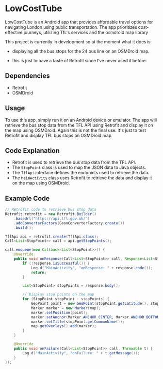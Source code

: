# LowCostTube
LowCostTube is an Android app that provides affordable travel options for navigating London using public transportation. The app prioritizes cost-effective journeys, utilizing TfL's services and the osmdroid map library

This project is currently in development so at the moment what it does is:
* displaying all the bus stops for the 24 bus line on an OSMDroid map.
 - this is just to have a taste of Retrofit since I've never used it before

## Dependencies

- Retrofit
- OSMDroid

## Usage

To use this app, simply run it on an Android device or emulator. The app will retrieve the bus stop data from the TFL API using Retrofit and display it on the map using OSMDroid. Again this is not the final use. It's just to test Retrofit and display TFL bus stops on OSMDroid map.

## Code Explanation

- Retrofit is used to retrieve the bus stop data from the TFL API.
- The `StopPoint` class is used to map the JSON data to Java objects.
- The `TflApi` interface defines the endpoints used to retrieve the data.
- The `MainActivity` class uses Retrofit to retrieve the data and display it on the map using OSMDroid.

## Example Code

```java
// Retrofit code to retrieve bus stop data
Retrofit retrofit = new Retrofit.Builder()
    .baseUrl("https://api.tfl.gov.uk/")
    .addConverterFactory(GsonConverterFactory.create())
    .build();

TflApi api = retrofit.create(TflApi.class);
Call<List<StopPoint>> call = api.getStopPoints();

call.enqueue(new Callback<List<StopPoint>>() {
    @Override
    public void onResponse(Call<List<StopPoint>> call, Response<List<StopPoint>> response) {
        if (!response.isSuccessful()) {
            Log.d("MainActivity", "onResponse: " + response.code());
            return;
        }

        List<StopPoint> stopPoints = response.body();

        // Display stop points on the map
        for (StopPoint stopPoint : stopPoints) {
            GeoPoint point = new GeoPoint(stopPoint.getLatitude(), stopPoint.getLongitude());
            Marker marker = new Marker(map);
            marker.setPosition(point);
            marker.setAnchor(Marker.ANCHOR_CENTER, Marker.ANCHOR_BOTTOM);
            marker.setTitle(stopPoint.getCommonName());
            map.getOverlays().add(marker);
        }
    }

    @Override
    public void onFailure(Call<List<StopPoint>> call, Throwable t) {
        Log.d("MainActivity", "onFailure: " + t.getMessage());
    }
});

```

